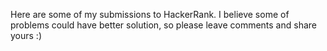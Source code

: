 Here are some of my submissions to HackerRank. I believe some of problems could have better solution, so please leave comments and share yours :)
